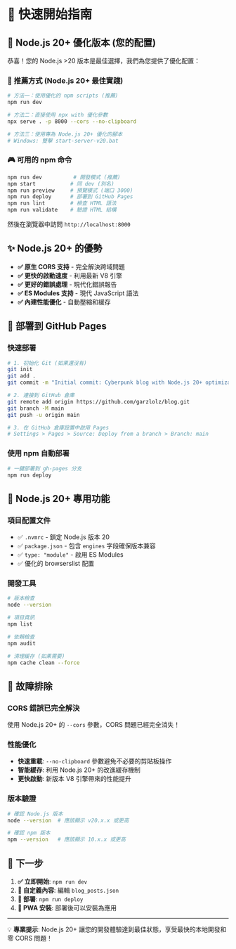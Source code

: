 # 🚀 快速開始指南

## 🎯 Node.js 20+ 優化版本 (您的配置)

恭喜！您的 Node.js >20 版本是最佳選擇，我們為您提供了優化配置：

### 🌟 推薦方式 (Node.js 20+ 最佳實踐)

```bash
# 方法一：使用優化的 npm scripts (推薦)
npm run dev

# 方法二：直接使用 npx with 優化參數
npx serve . -p 8000 --cors --no-clipboard

# 方法三：使用專為 Node.js 20+ 優化的腳本
# Windows: 雙擊 start-server-v20.bat
```

### 🎮 可用的 npm 命令

```bash
npm run dev          # 開發模式 (推薦)
npm start           # 同 dev (別名)
npm run preview     # 預覽模式 (端口 3000)
npm run deploy      # 部署到 GitHub Pages
npm run lint        # 檢查 HTML 語法
npm run validate    # 驗證 HTML 結構
```

然後在瀏覽器中訪問 `http://localhost:8000`

## ✨ Node.js 20+ 的優勢

- **✅ 原生 CORS 支持** - 完全解決跨域問題
- **✅ 更快的啟動速度** - 利用最新 V8 引擎
- **✅ 更好的錯誤處理** - 現代化錯誤報告
- **✅ ES Modules 支持** - 現代 JavaScript 語法
- **✅ 內建性能優化** - 自動壓縮和緩存

## 🚀 部署到 GitHub Pages

### 快速部署
```bash
# 1. 初始化 Git (如果還沒有)
git init
git add .
git commit -m "Initial commit: Cyberpunk blog with Node.js 20+ optimization"

# 2. 連接到 GitHub 倉庫
git remote add origin https://github.com/garzlolz/blog.git
git branch -M main
git push -u origin main

# 3. 在 GitHub 倉庫設置中啟用 Pages
# Settings > Pages > Source: Deploy from a branch > Branch: main
```

### 使用 npm 自動部署
```bash
# 一鍵部署到 gh-pages 分支
npm run deploy
```

## 🔧 Node.js 20+ 專用功能

### 項目配置文件
- ✅ `.nvmrc` - 鎖定 Node.js 版本 20
- ✅ `package.json` - 包含 `engines` 字段確保版本兼容
- ✅ `type: "module"` - 啟用 ES Modules
- ✅ 優化的 browserslist 配置

### 開發工具
```bash
# 版本檢查
node --version

# 項目資訊
npm list

# 依賴檢查
npm audit

# 清理緩存 (如果需要)
npm cache clean --force
```

## 🐛 故障排除

### CORS 錯誤已完全解決
使用 Node.js 20+ 的 `--cors` 參數，CORS 問題已經完全消失！

### 性能優化
- **快速重載**: `--no-clipboard` 參數避免不必要的剪貼板操作
- **智能緩存**: 利用 Node.js 20+ 的改進緩存機制
- **更快啟動**: 新版本 V8 引擎帶來的性能提升

### 版本驗證
```bash
# 確認 Node.js 版本
node --version  # 應該顯示 v20.x.x 或更高

# 確認 npm 版本
npm --version   # 應該顯示 10.x.x 或更高
```

## 🎯 下一步

1. **✅ 立即開始**: `npm run dev`
2. **🎨 自定義內容**: 編輯 `blog_posts.json`
3. **🚀 部署**: `npm run deploy`
4. **📱 PWA 安裝**: 部署後可以安裝為應用

---

💡 **專業提示**: Node.js 20+ 讓您的開發體驗達到最佳狀態，享受最快的本地開發和零 CORS 問題！
